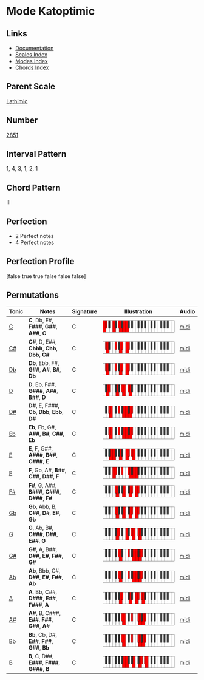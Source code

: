 # Mode Katoptimic

## Links

- [Documentation](index.md)
- [Scales Index](Scales.md)
- [Modes Index](Modes.md)
- [Chords Index](Chords.md)

## Parent Scale

[Lathimic](ScaleLathimic.md)

## Number

[2851](https://ianring.com/musictheory/scales/2851)

## Interval Pattern

1, 4, 3, 1, 2, 1

## Chord Pattern

III

## Perfection

- 2 Perfect notes
- 4 Perfect notes

## Perfection Profile

[false true true false false false]

## Permutations

| Tonic | Notes | Signature | Illustration | Audio |
|-------|-------|-----------|--------------|-------|
| [C](ModeCNaturalKatoptimic.md) | **C**, Db, E#, **F###**, **G##**, **A##**, **C** | C | ![CNaturalKatoptimic](ModeCNaturalKatoptimic.png) | [midi](https://github.com/edipermadi/music/blob/main/docs/ModeCNaturalKatoptimic.mid?raw=true) |
| [C#](ModeCSharpKatoptimic.md) | **C#**, D, E##, **Cbbb**, **Cbb**, **Dbb**, **C#** | C | ![CSharpKatoptimic](ModeCSharpKatoptimic.png) | [midi](https://github.com/edipermadi/music/blob/main/docs/ModeCSharpKatoptimic.mid?raw=true) |
| [Db](ModeDFlatKatoptimic.md) | **Db**, Ebb, F#, **G##**, **A#**, **B#**, **Db** | C | ![DFlatKatoptimic](ModeDFlatKatoptimic.png) | [midi](https://github.com/edipermadi/music/blob/main/docs/ModeDFlatKatoptimic.mid?raw=true) |
| [D](ModeDNaturalKatoptimic.md) | **D**, Eb, F##, **G###**, **A##**, **B##**, **D** | C | ![DNaturalKatoptimic](ModeDNaturalKatoptimic.png) | [midi](https://github.com/edipermadi/music/blob/main/docs/ModeDNaturalKatoptimic.mid?raw=true) |
| [D#](ModeDSharpKatoptimic.md) | **D#**, E, F###, **Cb**, **Dbb**, **Ebb**, **D#** | C | ![DSharpKatoptimic](ModeDSharpKatoptimic.png) | [midi](https://github.com/edipermadi/music/blob/main/docs/ModeDSharpKatoptimic.mid?raw=true) |
| [Eb](ModeEFlatKatoptimic.md) | **Eb**, Fb, G#, **A##**, **B#**, **C##**, **Eb** | C | ![EFlatKatoptimic](ModeEFlatKatoptimic.png) | [midi](https://github.com/edipermadi/music/blob/main/docs/ModeEFlatKatoptimic.mid?raw=true) |
| [E](ModeENaturalKatoptimic.md) | **E**, F, G##, **A###**, **B##**, **C###**, **E** | C | ![ENaturalKatoptimic](ModeENaturalKatoptimic.png) | [midi](https://github.com/edipermadi/music/blob/main/docs/ModeENaturalKatoptimic.mid?raw=true) |
| [F](ModeFNaturalKatoptimic.md) | **F**, Gb, A#, **B##**, **C##**, **D##**, **F** | C | ![FNaturalKatoptimic](ModeFNaturalKatoptimic.png) | [midi](https://github.com/edipermadi/music/blob/main/docs/ModeFNaturalKatoptimic.mid?raw=true) |
| [F#](ModeFSharpKatoptimic.md) | **F#**, G, A##, **B###**, **C###**, **D###**, **F#** | C | ![FSharpKatoptimic](ModeFSharpKatoptimic.png) | [midi](https://github.com/edipermadi/music/blob/main/docs/ModeFSharpKatoptimic.mid?raw=true) |
| [Gb](ModeGFlatKatoptimic.md) | **Gb**, Abb, B, **C##**, **D#**, **E#**, **Gb** | C | ![GFlatKatoptimic](ModeGFlatKatoptimic.png) | [midi](https://github.com/edipermadi/music/blob/main/docs/ModeGFlatKatoptimic.mid?raw=true) |
| [G](ModeGNaturalKatoptimic.md) | **G**, Ab, B#, **C###**, **D##**, **E##**, **G** | C | ![GNaturalKatoptimic](ModeGNaturalKatoptimic.png) | [midi](https://github.com/edipermadi/music/blob/main/docs/ModeGNaturalKatoptimic.mid?raw=true) |
| [G#](ModeGSharpKatoptimic.md) | **G#**, A, B##, **D##**, **E#**, **F##**, **G#** | C | ![GSharpKatoptimic](ModeGSharpKatoptimic.png) | [midi](https://github.com/edipermadi/music/blob/main/docs/ModeGSharpKatoptimic.mid?raw=true) |
| [Ab](ModeAFlatKatoptimic.md) | **Ab**, Bbb, C#, **D##**, **E#**, **F##**, **Ab** | C | ![AFlatKatoptimic](ModeAFlatKatoptimic.png) | [midi](https://github.com/edipermadi/music/blob/main/docs/ModeAFlatKatoptimic.mid?raw=true) |
| [A](ModeANaturalKatoptimic.md) | **A**, Bb, C##, **D###**, **E##**, **F###**, **A** | C | ![ANaturalKatoptimic](ModeANaturalKatoptimic.png) | [midi](https://github.com/edipermadi/music/blob/main/docs/ModeANaturalKatoptimic.mid?raw=true) |
| [A#](ModeASharpKatoptimic.md) | **A#**, B, C###, **E##**, **F##**, **G##**, **A#** | C | ![ASharpKatoptimic](ModeASharpKatoptimic.png) | [midi](https://github.com/edipermadi/music/blob/main/docs/ModeASharpKatoptimic.mid?raw=true) |
| [Bb](ModeBFlatKatoptimic.md) | **Bb**, Cb, D#, **E##**, **F##**, **G##**, **Bb** | C | ![BFlatKatoptimic](ModeBFlatKatoptimic.png) | [midi](https://github.com/edipermadi/music/blob/main/docs/ModeBFlatKatoptimic.mid?raw=true) |
| [B](ModeBNaturalKatoptimic.md) | **B**, C, D##, **E###**, **F###**, **G###**, **B** | C | ![BNaturalKatoptimic](ModeBNaturalKatoptimic.png) | [midi](https://github.com/edipermadi/music/blob/main/docs/ModeBNaturalKatoptimic.mid?raw=true) |
